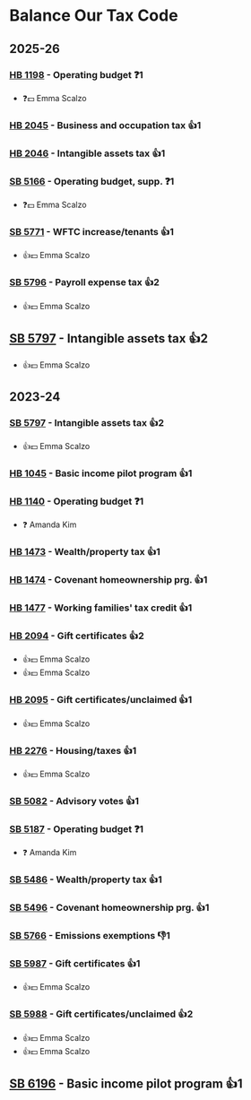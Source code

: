 # Balance Our Tax Code
## 2025-26

### [HB 1198](/bill/2025-26/hb/1198/) - Operating budget   ❓1
* ❓💵 Emma Scalzo

### [HB 2045](/bill/2025-26/hb/2045/) - Business and occupation tax 👍1  

### [HB 2046](/bill/2025-26/hb/2046/) - Intangible assets tax 👍1  

### [SB 5166](/bill/2025-26/sb/5166/) - Operating budget, supp.   ❓1
* ❓💵 Emma Scalzo

### [SB 5771](/bill/2025-26/sb/5771/) - WFTC increase/tenants 👍1  
* 👍💵 Emma Scalzo

### [SB 5796](/bill/2025-26/sb/5796/) - Payroll expense tax 👍2  
* 👍💵 Emma Scalzo

## [SB 5797](/bill/2025-26/sb/5797/) - Intangible assets tax 👍2  
* 👍💵 Emma Scalzo

## 2023-24

### [SB 5797](/bill/2023-24/sb/5797/) - Intangible assets tax 👍2  
* 👍💵 Emma Scalzo

### [HB 1045](/bill/2023-24/hb/1045/) - Basic income pilot program 👍1  

### [HB 1140](/bill/2023-24/hb/1140/) - Operating budget   ❓1
* ❓ Amanda Kim

### [HB 1473](/bill/2023-24/hb/1473/) - Wealth/property tax 👍1  

### [HB 1474](/bill/2023-24/hb/1474/) - Covenant homeownership prg. 👍1  

### [HB 1477](/bill/2023-24/hb/1477/) - Working families' tax credit 👍1  

### [HB 2094](/bill/2023-24/hb/2094/) - Gift certificates 👍2  
* 👍💵 Emma Scalzo
* 👍💵 Emma Scalzo

### [HB 2095](/bill/2023-24/hb/2095/) - Gift certificates/unclaimed 👍1  
* 👍💵 Emma Scalzo

### [HB 2276](/bill/2023-24/hb/2276/) - Housing/taxes 👍1  
* 👍💵 Emma Scalzo

### [SB 5082](/bill/2023-24/sb/5082/) - Advisory votes 👍1  

### [SB 5187](/bill/2023-24/sb/5187/) - Operating budget   ❓1
* ❓ Amanda Kim

### [SB 5486](/bill/2023-24/sb/5486/) - Wealth/property tax 👍1  

### [SB 5496](/bill/2023-24/sb/5496/) - Covenant homeownership prg. 👍1  

### [SB 5766](/bill/2023-24/sb/5766/) - Emissions exemptions  👎1 

### [SB 5987](/bill/2023-24/sb/5987/) - Gift certificates 👍1  
* 👍💵 Emma Scalzo

### [SB 5988](/bill/2023-24/sb/5988/) - Gift certificates/unclaimed 👍2  
* 👍💵 Emma Scalzo
* 👍💵 Emma Scalzo

## [SB 6196](/bill/2023-24/sb/6196/) - Basic income pilot program 👍1  
